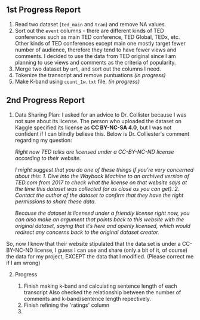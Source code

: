 ## 1st Progress Report

1. Read two dataset (`ted_main` and `tran`) and remove NA values.  
2. Sort out the `event` columns - there are different kinds of TED conferences such as main TED conference, TED Global, TEDx, etc. Other kinds of TED conferences except main one mostly target fewer number of audience, therefore they tend to have fewer views and comments. I decided to use the data from TED original since I am planning to use views and comments as the criteria of popularity.   
3. Merge two dataset by `url`, and sort out the columns I need.  
4. Tokenize the transcript and remove puntuations _(in progress)_  
5. Make K-band using `count_1w.txt` file. _(in progress)_  

## 2nd Progress Report

1. Data Sharing Plan: I asked for an advice to Dr. Collister because I was not sure about its license. The person who uploaded the dataset on Kaggle specified its license as **CC BY-NC-SA 4.0**, but I was not confident if I can blindly believe this. Below is Dr. Colliester's comment regarding my question:

    _Right now TED talks are licensed under a CC-BY-NC-ND license according to their website._

    _I might suggest that you do one of these things if you’re very concerned about this:_
    _1.	Dive into the Wayback Machine to an archived version of TED.com from 2017 to check what the license on that website says at the time this dataset was collected (or as close as you can get)._
    _2.	Contact the author of the dataset to confirm that they have the right permissions to share these data._

    _Because the dataset is licensed under a friendly license right now, you can also make an argument that points back to this website with the original dataset, saying that it’s here and openly licensed, which would redirect any concerns back to the original dataset creator._


So, now I know that their website stipulated that the data set is under a CC-BY-NC-ND license, I guess I can use and share (only a bit of it, of course) the data for my project, EXCEPT the data that I modified.
(Please correct me if I am wrong)

2. Progress

    1. Finish making k-band and calculating sentence length of each transcript
        Also checked the relationship between the number of comments and k-band/sentence length repectively.
    2. Finish refining the 'ratings' column
    3. 